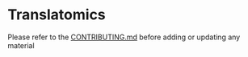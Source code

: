 
Translatomics
==========

Please refer to the [CONTRIBUTING.md](../../CONTRIBUTING.md) before adding or updating any material